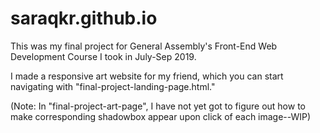 # saraqkr.github.io

This was my final project for General Assembly's Front-End Web Development Course I took in July-Sep 2019.

I made a responsive art website for my friend, which you can start navigating with "final-project-landing-page.html."

(Note: In "final-project-art-page", I have not yet got to figure out how to make corresponding shadowbox appear upon click of each image--WIP)
